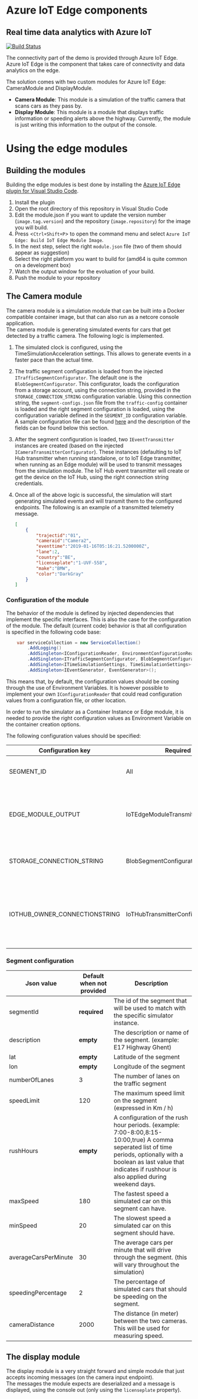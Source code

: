 # Azure IoT Edge components
## Real time data analytics with Azure IoT
[![Build Status](https://dev.azure.com/SamVanhoutte/real-time-traffic-iot/_apis/build/status/SamVanhoutte.real-time-traffic-iot?branchName=master)](https://dev.azure.com/SamVanhoutte/real-time-traffic-iot/_build/latest?definitionId=1&branchName=master)

The connectivity part of the demo is provided through Azure IoT Edge.  Azure IoT Edge is the component that takes care of connectivity and data analytics on the edge.  

The solution comes with two custom modules for Azure IoT Edge: CameraModule and DisplayModule.
- __Camera Module__: This module is a simulation of the traffic camera that scans cars as they pass by. 
- __Display Module__: This module is a module that displays traffic information or speeding alerts above the highway.  Currently, the module is just writing this information to the output of the console.

# Using the edge modules
## Building the modules
Building the edge modules is best done by installing the [Azure IoT Edge plugin for Visual Studio Code](https://marketplace.visualstudio.com/items?itemName=vsciot-vscode.azure-iot-edge).  
1. Install the plugin
1. Open the root directory of this repository in Visual Studio Code
1. Edit the module.json if you want to update the version number (`image.tag.version`) and the repository (`image.repository`) for the image you will build.
1. Press <`Ctrl+Shift+P`> to open the command menu and select `Azure IoT Edge: Build IoT Edge Module Image`.
1. In the next step, select the right `module.json` file (two of them should appear as suggestion)
1. Select the right platform you want to build for (amd64 is quite common on a development box)
1. Watch the output window for the evoluation of your build.
1. Push the module to your repository

## The Camera module
The camera module is a simulation module that can be built into a Docker compatible container image, but that can also run as a netcore console application.  
The camera module is generating simulated events for cars that get detected by a traffic camera.  The following logic is implemented.
1. The simulated clock is configured, using the TimeSimulationAcceleration settings.  This allows to generate events in a faster pace than the actual time.  
1. The traffic segment configuration is loaded from the injected ```ITrafficSegmentConfigurator```.  The default one is the ```BlobSegmentConfigurator```.  This configurator, loads the configuration from a storage account, using the connection string, provided in the `STORAGE_CONNECTION_STRING` configuration variable.  Using this connection string, the `segment-configs.json` file from the `traffic-config` container is loaded and the right segment configuration is loaded, using the configuration variable defined in the `SEGMENT_ID` configuration variable.  A sample configuration file can be found [here](segment-configs.json) and the description of the fields can be found below this section.
1. After the segment configuration is loaded, two ```IEventTransmitter``` instances are created (based on the injected ```ICameraTransmitterConfigurator```).  These instances (defaulting to IoT Hub transmitter when running standalone, or to IoT Edge transmitter, when running as an Edge module) will be used to transmit messages from the simulation module.  The IoT Hub event transmitter will create or get the device on the IoT Hub, using the right connection string credentials.
1.  Once all of the above logic is successful, the simulation will start generating simulated events and will transmit them to the configured endpoints.  The following is an example of a transmitted telemetry message.

    ```json
    [
        {
            "trajectid":"01",
            "cameraid":"Camera2",
            "eventtime":"2019-01-16T05:16:21.5200000Z",
            "lane":2,
            "country":"BE",
            "licenseplate":"1-UVF-558",
            "make":"BMW",
            "color":"DarkGray"
        }
    ]
    ```
### Configuration of the module
The behavior of the module is defined by injected dependencies that implement the specific interfaces.  This is also the case for the configuration of the module.  The default (current code) behavior is that all configuration is specified in the following code base:
```csharp
    var serviceCollection = new ServiceCollection()
        .AddLogging()
        .AddSingleton<IConfigurationReader, EnvironmentConfigurationReader>()
        .AddSingleton<ITrafficSegmentConfigurator, BlobSegmentConfigurator>()
        .AddSingleton<ITimeSimulationSettings, TimeSimulationSettings>()
        .AddSingleton<IEventGenerator, EventGenerator>();
```

This means that, by default, the configuration values should be coming through the use of Environment Variables.  It is however possible to implement your own ```IConfigurationReader``` that could read configuration values from a configuration file, or other location.

In order to run the simulator as a Container Instance or Edge module, it is needed to provide the right configuration values as Environment Variable on the container creation options.

The following configuration values should be specified:

| Configuration key             	| Required by                   	| Description                                                                                                                                                                                                                                	|
|-------------------------------	|-------------------------------	|--------------------------------------------------------------------------------------------------------------------------------------------------------------------------------------------------------------------------------------------	|
| SEGMENT_ID                    	| All                           	| Required to indicate the ID of the traffic segment.  This will be used to load the right settings from the ```ISegmentConfigurator```.                                                                                                            	|
| EDGE_MODULE_OUTPUT                   	| IoTEdgeModuleTransmitterConfiguration	| Used to set the output name of the IoT Edge module transmitter.  This value is only used, when running as an IoT Edge module.  When not provided, this defaults to camera.                                                                            |
| STORAGE_CONNECTION_STRING     	| BlobSegmentConfigurator       	| Required by the ```BlobSegmentConfigurator``` to load the `segment-configs.json` file from the `traffic-config` container.                                                                                                                           	|
| IOTHUB_OWNER_CONNECTIONSTRING 	| IoTHubTransmitterConfigurator 	| Required by the ```IoTHubTransmitterConfigurator``` to create the simulation device or connect to the existing simulation device on the IoT Hub.  Only used when not running in IoT Edge, but as a standalone console app or Container Instance. 	|


### Segment configuration

| Json value           	| Default when not provided 	| Description                                                                                                                                                                                                                     	|
|----------------------	|---------------------------	|---------------------------------------------------------------------------------------------------------------------------------------------------------------------------------------------------------------------------------	|
| segmentId            	| __required__                	| The id of the segment that will be used to match with the specific simulator instance.                                                                                                                                          	|
| description          	| __empty__                   	| The description or name of the segment. (example: E17 Highway Ghent)                                                                                                                                                            	|
| lat                  	| __empty__                   	| Latitude of the segment                                                                                                                                                                                                         	|
| lon                  	| __empty__                   	| Longitude of the segment                                                                                                                                                                                                        	|
| numberOfLanes        	| 3                         	| The number of lanes on the traffic segment                                                                                                                                                                                      	|
| speedLimit           	| 120                       	| The maximum speed limit on the segment (expressed in Km / h)                                                                                                                                                                    	|
| rushHours            	| __empty__                   	| A configuration of the rush hour periods.  (example: 7:00-8:00,8:15-10:00,true) A comma seperated list of time periods, optionally with a boolean as last value that indicates if rushhour is also applied during weekend days. 	|
| maxSpeed             	| 180                       	| The fastest speed a simulated car on this segment can have.                                                                                                                                                                     	|
| minSpeed             	| 20                        	| The slowest speed a simulated car on this segment should have.                                                                                                                                                                  	|
| averageCarsPerMinute 	| 30                        	| The average cars per minute that will drive through the segment.  (this will vary throughout the simulation)                                                                                                                    	|
| speedingPercentage   	| 2                         	| The percentage of simulated cars that should be speeding on the segment.                                                                                                                                                        	|
| cameraDistance       	| 2000                      	| The distance (in meter) between the two cameras.  This will be used for measuring speed.                                                                                                                                        	|


## The display module
The display module is a very straight forward and simple module that just accepts incoming messages (on the camera input endpoint).  
The messages the module expects are deserialized and a message is displayed, using the console out (only using the `licenseplate` property).